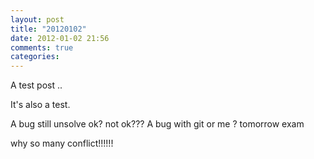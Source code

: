 ```yaml
---
layout: post
title: "20120102"
date: 2012-01-02 21:56
comments: true
categories: 
---
```


A test post ..

It's also a test.

A bug still unsolve
ok?
not ok???
A bug with git or me ?
tomorrow  exam

why so many conflict!!!!!!

